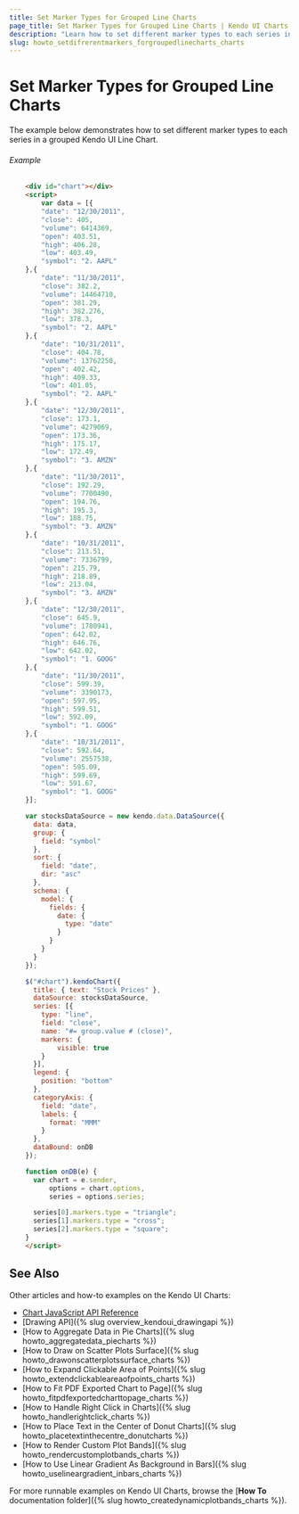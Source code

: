 ```yaml
---
title: Set Marker Types for Grouped Line Charts
page_title: Set Marker Types for Grouped Line Charts | Kendo UI Charts
description: "Learn how to set different marker types to each series in a grouped Kendo UI Line Chart."
slug: howto_setdifrerentmarkers_forgroupedlinecharts_charts
---
```


# Set Marker Types for Grouped Line Charts

The example below demonstrates how to set different marker types to each series in a grouped Kendo UI Line Chart.

###### Example

```html
    <div id="chart"></div>
    <script>
        var data = [{
        "date": "12/30/2011",
        "close": 405,
        "volume": 6414369,
        "open": 403.51,
        "high": 406.28,
        "low": 403.49,
        "symbol": "2. AAPL"
    },{
        "date": "11/30/2011",
        "close": 382.2,
        "volume": 14464710,
        "open": 381.29,
        "high": 382.276,
        "low": 378.3,
        "symbol": "2. AAPL"
    },{
        "date": "10/31/2011",
        "close": 404.78,
        "volume": 13762250,
        "open": 402.42,
        "high": 409.33,
        "low": 401.05,
        "symbol": "2. AAPL"
    },{
        "date": "12/30/2011",
        "close": 173.1,
        "volume": 4279069,
        "open": 173.36,
        "high": 175.17,
        "low": 172.49,
        "symbol": "3. AMZN"
    },{
        "date": "11/30/2011",
        "close": 192.29,
        "volume": 7700490,
        "open": 194.76,
        "high": 195.3,
        "low": 188.75,
        "symbol": "3. AMZN"
    },{
        "date": "10/31/2011",
        "close": 213.51,
        "volume": 7336799,
        "open": 215.79,
        "high": 218.89,
        "low": 213.04,
        "symbol": "3. AMZN"
    },{
        "date": "12/30/2011",
        "close": 645.9,
        "volume": 1780941,
        "open": 642.02,
        "high": 646.76,
        "low": 642.02,
        "symbol": "1. GOOG"
    },{
        "date": "11/30/2011",
        "close": 599.39,
        "volume": 3390173,
        "open": 597.95,
        "high": 599.51,
        "low": 592.09,
        "symbol": "1. GOOG"
    },{
        "date": "10/31/2011",
        "close": 592.64,
        "volume": 2557538,
        "open": 595.09,
        "high": 599.69,
        "low": 591.67,
        "symbol": "1. GOOG"
    }];

    var stocksDataSource = new kendo.data.DataSource({
      data: data,
      group: {
        field: "symbol"
      },
      sort: {
        field: "date",
        dir: "asc"
      },
      schema: {
        model: {
          fields: {
            date: {
              type: "date"
            }
          }
        }
      }
    });

    $("#chart").kendoChart({
      title: { text: "Stock Prices" },
      dataSource: stocksDataSource,
      series: [{
        type: "line",
        field: "close",
        name: "#= group.value # (close)",
        markers: {
        	visible: true
        }
      }],
      legend: {
        position: "bottom"
      },          
      categoryAxis: {
        field: "date",
        labels: {
          format: "MMM"
        }
      },
      dataBound: onDB
    });

    function onDB(e) {
      var chart = e.sender,
          options = chart.options,
          series = options.series;

      series[0].markers.type = "triangle";
      series[1].markers.type = "cross";
      series[2].markers.type = "square";
    }
    </script>
```

## See Also

Other articles and how-to examples on the Kendo UI Charts:

* [Chart JavaScript API Reference](/api/javascript/dataviz/ui/chart)
* [Drawing API]({% slug overview_kendoui_drawingapi %})
* [How to Aggregate Data in Pie Charts]({% slug howto_aggregatedata_piecharts %})
* [How to Draw on Scatter Plots Surface]({% slug howto_drawonscatterplotssurface_charts %})
* [How to Expand Clickable Area of Points]({% slug howto_extendclickableareaofpoints_charts %})
* [How to Fit PDF Exported Chart to Page]({% slug howto_fitpdfexportedcharttopage_charts %})
* [How to Handle Right Click in Charts]({% slug howto_handlerightclick_charts %})
* [How to Place Text in the Center of Donut Charts]({% slug howto_placetextinthecentre_donutcharts %})
* [How to Render Custom Plot Bands]({% slug howto_rendercustomplotbands_charts %})
* [How to Use Linear Gradient As Background in Bars]({% slug howto_uselineargradient_inbars_charts %})

For more runnable examples on Kendo UI Charts, browse the [**How To** documentation folder]({% slug howto_createdynamicplotbands_charts %}).
